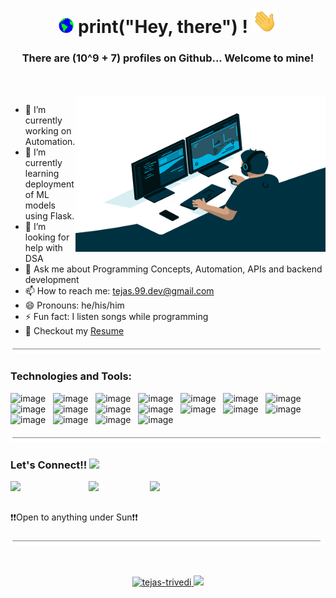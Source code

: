 <!--
<h1 align="center">Hey there 👋, I'm Tejas!</h1>
<h3 align="center">A passionate Problem Solver</h3>

</br>

<p align="left"> <img src="https://komarev.com/ghpvc/?username=tejas-trivedi&label=Profile%20views&color=0e75b6&style=flat" alt="tejas-trivedi" /> </p>

<p align="left"> <a href="https://github.com/ryo-ma/github-profile-trophy"><img src="https://github-profile-trophy.vercel.app/?username=tejas-trivedi&theme=flat&margin-w=15&margin-h=15&title=MultiLanguage,Commit,Repositories,PullRequest,Stars,Followers" alt="tejas-trivedi" /></a> </p> 

![Tejas's GitHub stats](https://github-readme-stats.vercel.app/api?username=tejas-trivedi&theme=algolia&count_private=true&show_icons=true)

#### Let's Connect!!
<a href="https://www.linkedin.com/in/tejas-trivedi-02b991194/">
  <img align="left" width="40px" src="https://img.icons8.com/fluent/48/000000/linkedin.png" />
</a>
<a href = "mailto: tejas.99.dev@gmail.com">
  <img align="left" width="40px" src="https://img.icons8.com/color/48/000000/gmail.png" />
</a>
<a href="https://www.instagram.com/tejastrivedi_/">
  <img align="left" width="40px" src="https://img.icons8.com/fluent/48/000000/instagram-new.png" />
</a>

</br></br>

#### Technologies and Tools:
<code><img width="40px" src="https://img.icons8.com/color/2x/django.png" title="Django REST"/></code>
<code><img width="40px" src="https://img.icons8.com/color/2x/postgresql.png" title="PostgreSQL"/></code>
<code><img width="40px" src="https://www.mysql.com/common/logos/logo-mysql-170x115.png" title="MySQL"/></code></code>
<code><img width="40px" src="https://img.icons8.com/color/2x/selenium.png" title="Selenium"/></code>
<code><img width="40px" src="https://img.icons8.com/ios/50/4a90e2/flask.png" title="Flask"/></code>
<code><img width="40px" src="https://streamlit.io/images/brand/streamlit-mark-color.svg" title="Streamlit"/></code>
<code><img width="40px" src="https://img.icons8.com/color/2x/flutter.png" title="Flutter" /></code>
<code><img width="40px" src="https://img.icons8.com/fluent/96/android-os.png" title="Android Development"/></code>
<code><img width="40px" src="https://img.icons8.com/color/2x/firebase.png" title="Firebase"/></code></code>
<code><img width="40px" src="https://img.icons8.com/color/2x/cloud-firestore.png" title="Cloud Firestore"/></code>
<code><img width="40px" src="https://img.icons8.com/color/2x/docker.png" title="Docker"/></code>
<code><img width="40px" src="https://camo.githubusercontent.com/df12cb598044a3f38efc1f45e3580558c324cf8789b79487125044eeebcc4dee/68747470733a2f2f7777772e766563746f726c6f676f2e7a6f6e652f6c6f676f732f6865726f6b752f6865726f6b752d69636f6e2e737667" title="Heroku"/></code>
<code><img width="40px" src="https://img.icons8.com/fluent/2x/github.png" title="GitHub"/></code>
<code><img width="40px" src="https://img.icons8.com/color/2x/git.png" title="Git"/></code>
<code><img width="40px" src="https://img.icons8.com/color/2x/python.png" title="Python"/></code>
<code><img width="40px" src="https://img.icons8.com/color/2x/c-plus-plus-logo.png" title="C++"/></code>
<code><img width="40px" src="https://img.icons8.com/color/2x/linux.png" title="Linux"/></code>

</br>

<img align="center" src="https://github-readme-stats.vercel.app/api/top-langs/?username=tejas-trivedi&hide=html&langs_count=6&count_private=true&theme=algolia&exclude_repo=Future_Price_Prediction_of_Products,Machine_Learning_Basics,Financial_Analysis,Machine_Learning_Basic_models&layout=compact"/>

<p><img align="center" src="https://github-readme-streak-stats.herokuapp.com/?user=tejas-trivedi&theme=algolia" alt="tejas-trivedi" /></p>

</br>
-->

<h1 align="center">
  <a target="_blank">
    <img src="https://github.com/tejas-trivedi/tejas-trivedi/blob/main/Earth.gif" width="24px" style="max-width:100%;">
  </a>
  print("Hey, there") !
  <a target="_blank">
    <img src="https://github.com/tejas-trivedi/tejas-trivedi/blob/main/Hi.gif" width="40px" />
  </a>
  <br/>
  <h3 align="center">There are (10^9 + 7) profiles on Github... Welcome to mine!</h3>
</h1>
<br/>
<br/>
<a target="_blank">
  <img align="right" height="250" width="400" alt="GIF" src="https://github.com/tejas-trivedi/tejas-trivedi/blob/main/code.gif">
</a>

 - 🔭 I’m currently working on Automation.
 - 🌱 I’m currently learning deployment of ML models using Flask. 
 - 🤔 I’m looking for help with DSA
 - 💬 Ask me about Programming Concepts, Automation, APIs and backend development
 - 📫 How to reach me: tejas.99.dev@gmail.com
 - 😄 Pronouns: he/his/him
 - ⚡ Fun fact: I listen songs while programming
 - 📝 Checkout my [Resume](https://drive.google.com/file/d/15ibZ7_6JBbPHsy4i9pOGvflJ86fV3k_e/view?usp=sharing)

<img src="https://github.com/tejas-trivedi/tejas-trivedi/blob/main/border.gif" width="1100px" height="10px"></h2>

### Technologies and Tools:

![image](https://img.shields.io/badge/Django-092E20?style=for-the-badge&logo=django&logoColor=green)&nbsp;&nbsp;
![image](https://img.shields.io/badge/Flask-000000?style=for-the-badge&logo=flask&logoColor=white)&nbsp;&nbsp;
![image](https://img.shields.io/badge/Postman-FF6C37?style=for-the-badge&logo=Postman&logoColor=white)&nbsp;&nbsp;
![image](https://img.shields.io/badge/PostgreSQL-316192?style=for-the-badge&logo=postgresql&logoColor=white)&nbsp;&nbsp;
![image](https://img.shields.io/badge/MySQL-00000F?style=for-the-badge&logo=mysql&logoColor=white)&nbsp;&nbsp;
![image](https://img.shields.io/badge/Selenium-43B02A?style=for-the-badge&logo=Selenium&logoColor=white)&nbsp;&nbsp;
![image](https://img.shields.io/badge/Streamlit-FF4B4B?style=for-the-badge&logo=Streamlit&logoColor=white)&nbsp;&nbsp;
![image](https://img.shields.io/badge/Python-3776AB?style=for-the-badge&logo=python&logoColor=white)&nbsp;&nbsp;
![image](https://img.shields.io/badge/Docker-2CA5E0?style=for-the-badge&logo=docker&logoColor=white)&nbsp;&nbsp;
![image](https://img.shields.io/badge/conda-342B029.svg?&style=for-the-badge&logo=anaconda&logoColor=white)&nbsp;&nbsp;
![image](https://img.shields.io/badge/Git-F05032?style=for-the-badge&logo=git&logoColor=white)&nbsp;&nbsp;
![image](https://img.shields.io/badge/Amazon_AWS-232F3E?style=for-the-badge&logo=amazon-aws&logoColor=white)&nbsp;&nbsp;
![image](https://img.shields.io/badge/Heroku-430098?style=for-the-badge&logo=heroku&logoColor=white)&nbsp;&nbsp;
![image](https://img.shields.io/badge/GitHub_Actions-2088FF?style=for-the-badge&logo=github-actions&logoColor=white)&nbsp;&nbsp;
![image](https://img.shields.io/badge/Ubuntu-E95420?style=for-the-badge&logo=ubuntu&logoColor=white)&nbsp;&nbsp;
![image](https://img.shields.io/badge/Flutter-02569B?style=for-the-badge&logo=flutter&logoColor=white)&nbsp;&nbsp;
![image](https://img.shields.io/badge/firebase-ffca28?style=for-the-badge&logo=firebase&logoColor=black)&nbsp;&nbsp;
![image](https://img.shields.io/badge/Linux-FCC624?style=for-the-badge&logo=linux&logoColor=black)


<img src="https://github.com/tejas-trivedi/tejas-trivedi/blob/main/border.gif" width="1100px" height="10px"></h2>

### Let's Connect!! <img src="https://github.com/PulkitSinghDev/PulkitSinghDev/blob/main/Handshake.gif" height="25px" style="max-width:100%;">
<a href="https://www.linkedin.com/in/tejas-trivedi9/">
  <img align="left" width="125px" src="https://img.shields.io/badge/LinkedIn-0077B5?style=for-the-badge&logo=linkedin&logoColor=white" />
</a>
<a href="mailto: tejas.99.dev@gmail.com">
  <img align="left" width="98px" src="https://img.shields.io/badge/Gmail-D14836?style=for-the-badge&logo=gmail&logoColor=white" />
</a>
<a href="https://www.instagram.com/tejastrivedi_/">
  <img align="left" width="135px" src="https://img.shields.io/badge/Instagram-E4405F?style=for-the-badge&logo=instagram&logoColor=white" />
</a>
<br/> 
<br/>

:exclamation::exclamation:Open to anything under Sun:exclamation::exclamation:
<br/>
<br/>
<img src="https://github.com/tejas-trivedi/tejas-trivedi/blob/main/border.gif" width="1100px" height="10px"></h2>

<br/>

<p align="center">
<a href="https://github.com/tejas-trivedi">
<img height="180em" src="https://github-readme-streak-stats.herokuapp.com/?user=tejas-trivedi&theme=algolia" alt="tejas-trivedi" />
<img height="180em" src="https://github-readme-stats.vercel.app/api/top-langs/?username=tejas-trivedi&hide=html&langs_count=6&count_private=true&theme=algolia&exclude_repo=Future_Price_Prediction_of_Products,Machine_Learning_Basics,Financial_Analysis,Machine_Learning_Basic_models&layout=compact"/></a>
</p>


<!--
**tejas-trivedi/tejas-trivedi** is a ✨ _special_ ✨ repository because its `README.md` (this file) appears on your GitHub profile.

Here are some ideas to get you started:

- 🔭 I’m currently working on ...
- 🌱 I’m currently learning ...
- 👯 I’m looking to collaborate on ...
- 🤔 I’m looking for help with ...
- 💬 Ask me about ...
- 📫 How to reach me: ...
- 😄 Pronouns: ...
- ⚡ Fun fact: ...
-->
